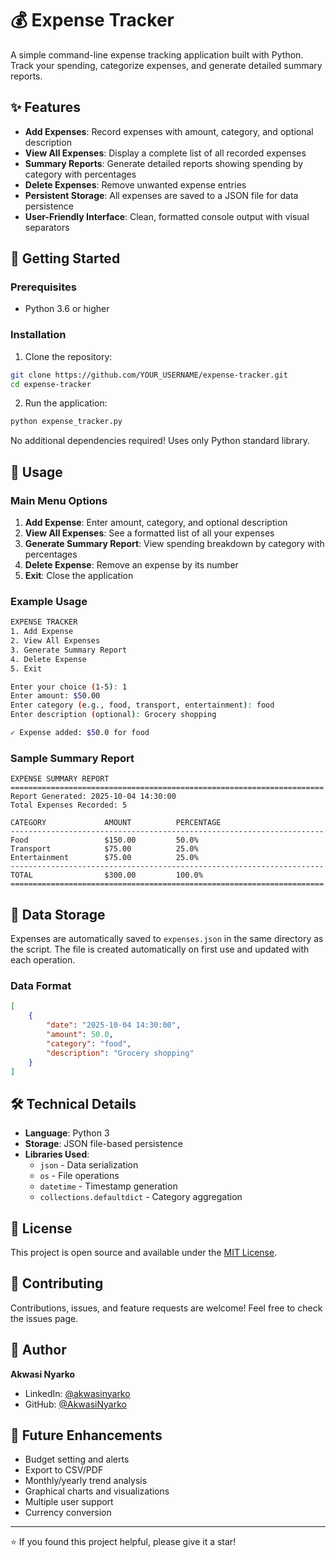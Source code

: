 # 💰 Expense Tracker

A simple command-line expense tracking application built with Python. Track your spending, categorize expenses, and generate detailed summary reports.

## ✨ Features

- **Add Expenses**: Record expenses with amount, category, and optional description
- **View All Expenses**: Display a complete list of all recorded expenses
- **Summary Reports**: Generate detailed reports showing spending by category with percentages
- **Delete Expenses**: Remove unwanted expense entries
- **Persistent Storage**: All expenses are saved to a JSON file for data persistence
- **User-Friendly Interface**: Clean, formatted console output with visual separators

## 🚀 Getting Started

### Prerequisites

- Python 3.6 or higher

### Installation

1. Clone the repository:
```bash
git clone https://github.com/YOUR_USERNAME/expense-tracker.git
cd expense-tracker
```

2. Run the application:
```bash
python expense_tracker.py
```

No additional dependencies required! Uses only Python standard library.

## 📖 Usage

### Main Menu Options

1. **Add Expense**: Enter amount, category, and optional description
2. **View All Expenses**: See a formatted list of all your expenses
3. **Generate Summary Report**: View spending breakdown by category with percentages
4. **Delete Expense**: Remove an expense by its number
5. **Exit**: Close the application

### Example Usage

```bash
EXPENSE TRACKER
1. Add Expense
2. View All Expenses
3. Generate Summary Report
4. Delete Expense
5. Exit

Enter your choice (1-5): 1
Enter amount: $50.00
Enter category (e.g., food, transport, entertainment): food
Enter description (optional): Grocery shopping

✓ Expense added: $50.0 for food
```

### Sample Summary Report

```
EXPENSE SUMMARY REPORT
======================================================================
Report Generated: 2025-10-04 14:30:00
Total Expenses Recorded: 5

CATEGORY             AMOUNT          PERCENTAGE     
----------------------------------------------------------------------
Food                 $150.00         50.0%
Transport            $75.00          25.0%
Entertainment        $75.00          25.0%
----------------------------------------------------------------------
TOTAL                $300.00         100.0%
======================================================================
```

## 💾 Data Storage

Expenses are automatically saved to `expenses.json` in the same directory as the script. The file is created automatically on first use and updated with each operation.

### Data Format

```json
[
    {
        "date": "2025-10-04 14:30:00",
        "amount": 50.0,
        "category": "food",
        "description": "Grocery shopping"
    }
]
```

## 🛠️ Technical Details

- **Language**: Python 3
- **Storage**: JSON file-based persistence
- **Libraries Used**: 
  - `json` - Data serialization
  - `os` - File operations
  - `datetime` - Timestamp generation
  - `collections.defaultdict` - Category aggregation

## 📝 License

This project is open source and available under the [MIT License](LICENSE).

## 🤝 Contributing

Contributions, issues, and feature requests are welcome! Feel free to check the issues page.

## 👤 Author

**Akwasi Nyarko**

- LinkedIn: [@akwasinyarko](https://www.linkedin.com/in/akwasinyarko)
- GitHub: [@AkwasiNyarko](https://github.com/AkwasiNyarko)

## 🌟 Future Enhancements

- Budget setting and alerts
- Export to CSV/PDF
- Monthly/yearly trend analysis
- Graphical charts and visualizations
- Multiple user support
- Currency conversion

---

⭐ If you found this project helpful, please give it a star!